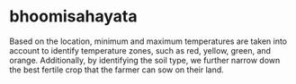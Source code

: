 # bhoomisahayata
Based on the location, minimum and maximum temperatures are taken into account to identify temperature zones, such as red, yellow, green, and orange. Additionally, by identifying the soil type, we further narrow down the best fertile crop that the farmer can sow on their land.
